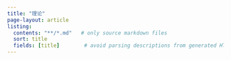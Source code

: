 ```yaml
---
title: "理论"
page-layout: article
listing:
  contents: "**/*.md"   # only source markdown files
  sort: title
  fields: [title]        # avoid parsing descriptions from generated HTML
---
```

